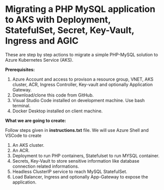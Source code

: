 # Migrating a PHP MySQL application to AKS with Deployment, StatefulSet, Secret, Key-Vault, Ingress and AGIC
These are step by step actions to migrate a simple PHP-MySQL solution to Azure Kubernetes Service (AKS). 

<b>Prerequisites:</b>
1. Azure Account and access to provison a resource group, VNET, AKS cluster, ACR, Ingress Controller, Key-vault and optionally Application Gateway.
2. Download/clone this code from GitHub.
3. Visual Studio Code installed on development machine. Use bash terminal.
4. Docker Desktop installed on client machine.

<b>What we are going to create:</b>

Follow steps given in <b>instructions.txt</b> file. We will use Azure Shell and VSCode to create 
1. An AKS cluster. 
2. An ACR.
3. Deployment to run PHP containers, Statefulset to run MYSQL container.
4. Secrets, Key-Vault to store sensitive information like database connection related informations.
5. Headless ClusterIP service to reach MySQL StatefulSet.
5. Load Balancer, Ingress and optionally App-Gateway to expose the application.  